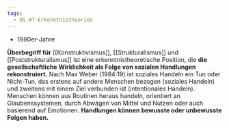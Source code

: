 ```yaml
---
tags:
  - DG_WT-Erkenntnistheorien
---
```


- 1980er-Jahre

**Überbegriff für** [[Konstruktivismus]],  [[Strukturalismus]] und [[Poststrukturalismus]]
Ist eine erkenntnistheoretische Position, die **die gesellschaftliche Wirklichkeit als Folge von sozialen Handlungen rekonstruiert.** Nach Max Weber (1984:19) ist soziales Handeln ein Tun oder Nicht-Tun, das erstens auf andere Menschen bezogen (soziales Handeln) und zweitens mit einem Ziel verbunden ist (intentionales Handeln). Menschen können aus Routinen heraus handeln, orientiert an Glaubenssystemen, durch Abwägen von Mittel und Nutzen oder auch basierend auf Emotionen. **Handlungen können bewusste oder unbewusste Folgen haben.**